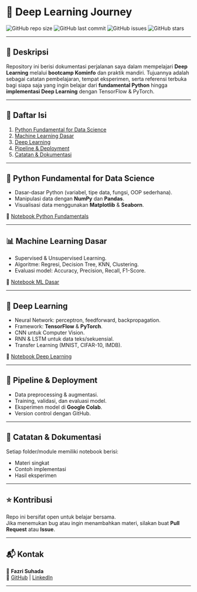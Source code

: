 # 🧠 Deep Learning Journey

![GitHub repo size](https://img.shields.io/github/repo-size/fazrisuhada/Deep-Learning?color=blue)
![GitHub last commit](https://img.shields.io/github/last-commit/fazrisuhada/Deep-Learning?color=green)
![GitHub issues](https://img.shields.io/github/issues/fazrisuhada/Deep-Learning)
![GitHub stars](https://img.shields.io/github/stars/fazrisuhada/Deep-Learning?style=social)

---

## 📌 Deskripsi
Repository ini berisi dokumentasi perjalanan saya dalam mempelajari **Deep Learning** melalui **bootcamp Kominfo** dan praktik mandiri. Tujuannya adalah sebagai catatan pembelajaran, tempat eksperimen, serta referensi terbuka bagi siapa saja yang ingin belajar dari **fundamental Python** hingga **implementasi Deep Learning** dengan TensorFlow & PyTorch.  

---

## 📖 Daftar Isi
1. [Python Fundamental for Data Science](#-python-fundamental-for-data-science)
2. [Machine Learning Dasar](#-machine-learning-dasar)
3. [Deep Learning](#-deep-learning)
4. [Pipeline & Deployment](#-pipeline--deployment)
5. [Catatan & Dokumentasi](#-catatan--dokumentasi)

---

## 🐍 Python Fundamental for Data Science
- Dasar-dasar Python (variabel, tipe data, fungsi, OOP sederhana).  
- Manipulasi data dengan **NumPy** dan **Pandas**.  
- Visualisasi data menggunakan **Matplotlib** & **Seaborn**.  

📂 [Notebook Python Fundamentals](notebooks/python_fundamentals.ipynb)

---

## 📊 Machine Learning Dasar
- Supervised & Unsupervised Learning.  
- Algoritme: Regresi, Decision Tree, KNN, Clustering.  
- Evaluasi model: Accuracy, Precision, Recall, F1-Score.  

📂 [Notebook ML Dasar](notebooks/machine_learning_basic.ipynb)

---

## 🤖 Deep Learning
- Neural Network: perceptron, feedforward, backpropagation.  
- Framework: **TensorFlow** & **PyTorch**.  
- CNN untuk Computer Vision.  
- RNN & LSTM untuk data teks/sekuensial.  
- Transfer Learning (MNIST, CIFAR-10, IMDB).  

📂 [Notebook Deep Learning](notebooks/deep_learning.ipynb)

---

## 🚀 Pipeline & Deployment
- Data preprocessing & augmentasi.  
- Training, validasi, dan evaluasi model.  
- Eksperimen model di **Google Colab**.  
- Version control dengan GitHub.  

---

## 📝 Catatan & Dokumentasi
Setiap folder/module memiliki notebook berisi:
- Materi singkat
- Contoh implementasi
- Hasil eksperimen

---

## ⭐ Kontribusi
Repo ini bersifat open untuk belajar bersama.  
Jika menemukan bug atau ingin menambahkan materi, silakan buat **Pull Request** atau **Issue**.  

---

## 📬 Kontak
👤 **Fazri Suhada**  
🔗 [GitHub](https://github.com/fazrisuhada) | [LinkedIn](https://linkedin.com)  

---
